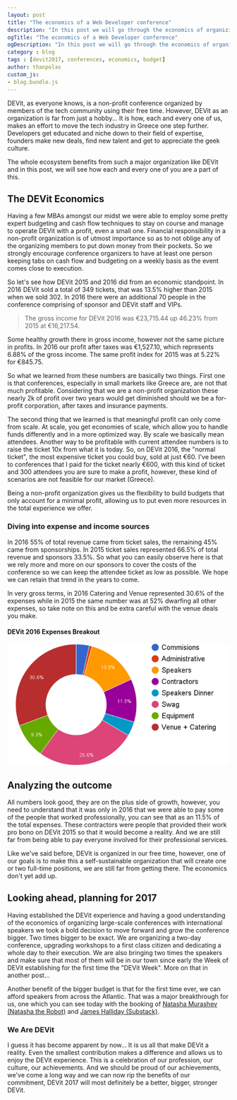 ```yaml
---
layout: post
title: "The economics of a Web Developer conference"
description: "In this post we will go through the economics of organizing a world class conference, we will see how DEVit fared in 2015 and 2016 compare the two and plan for 2017."
ogTitle: "The economics of a Web Developer conference"
ogDescription: "In this post we will go through the economics of organizing a world class conference, we will see how DEVit fared in 2015 and 2016 compare the two and plan for 2017."
category : blog
tags : [devit2017, conferences, economics, budget]
author: thanpolas
custom_js:
- blog.bundle.js
---
```



DEVit, as everyone knows, is a non-profit conference organized by members of the tech community using their free time. However, DEVit as an organization is far from just a hobby... It is how, each and every one of us, makes an effort to move the tech industry in Greece one step further. Developers get educated and niche down to their field of expertise, founders make new deals, find new talent and get to appreciate the geek culture. 

The whole ecosystem benefits from such a major organization like DEVit and in this post, we will see how each and every one of you are a part of this.

## The DEVit Economics

Having a few MBAs amongst our midst we were able to employ some pretty expert budgeting and cash flow techniques to stay on course and manage to operate DEVit with a profit, even a small one. Financial responsibility in a non-profit organization is of utmost importance so as to not oblige any of the organizing members to put down money from their pockets. So we strongly encourage conference organizers to have at least one person keeping tabs on cash flow and budgeting on a weekly basis as the event comes close to execution.

So let's see how DEVit 2015 and 2016 did from an economic standpoint. In 2016 DEVit sold a total of 349 tickets, that was 13.5% higher than 2015 when we sold 302. In 2016 there were an additional 70 people in the conference comprising of sponsor and DEVit staff and VIPs.

> The gross income for DEVit 2016 was €23,715.44 up 46.23% from 2015 at €16,217.54. 

Some healthy growth there in gross income, however not the same picture in profits. In 2016 our profit after taxes was €1,527.10, which represents 6.88% of the gross income. The same profit index for 2015 was at 5.22% for €845.75.

So what we learned from these numbers are basically two things. First one is that conferences, especially in small markets like Greece are, are not that much profitable. Considering that we are a non-profit organization these nearly 2k of profit over two years would get diminished should we be a for-profit corporation, after taxes and insurance payments. 

The second thing that we learned is that meaningful profit can only come from scale. At scale, you get economies of scale, which allow you to handle funds differently and in a more optimized way. By scale we basically mean attendees. Another way to be profitable with current attendee numbers is to raise the ticket 10x from what it is today. So, on DEVit 2016, the "normal ticket", the most expensive ticket you could buy, sold at just €60. I've been to conferences that I paid for the ticket nearly €600, with this kind of ticket and 300 attendees you are sure to make a profit, however, these kind of scenarios are not feasible for our market (Greece).

Being a non-profit organization gives us the flexibility to build budgets that only account for a minimal profit, allowing us to put even more resources in the total experience we offer. 

### Diving into expense and income sources

In 2016 55% of total revenue came from ticket sales, the remaining 45% came from sponsorships. In 2015 ticket sales represented 66.5% of total revenue and sponsors 33.5%. So what you can easily observe here is that we rely more and more on our sponsors to cover the costs of the conference so we can keep the attendee ticket as low as possible. We hope we can retain that trend in the years to come.

In very gross terms, in 2016 Catering and Venue represented 30.6% of the expenses while in 2015 the same number was at 52% dwarfing all other expenses, so take note on this and be extra careful with the venue deals you make.

#### DEVit 2016 Expenses Breakout

![DEVit 2016 Expenses Breakout](/assets/images/blog/devit-2016-expenses-breakout.png)

## Analyzing the outcome

All numbers look good, they are on the plus side of growth, however, you need to understand that it was only in 2016 that we were able to pay some of the people that worked professionally, you can see that as an 11.5% of the total expenses. These contractors were people that provided their work pro bono on DEVit 2015 so that it would become a reality. And we are still far from being able to pay everyone involved for their professional services.

Like we've said before, DEVit is organized in our free time, however, one of our goals is to make this a self-sustainable organization that will create one or two full-time positions, we are still far from getting there. The economics don't yet add up.

## Looking ahead, planning for 2017

Having established the DEVit experience and having a good understanding of the economics of organizing large-scale conferences with international speakers we took a bold decision to move forward and grow the conference bigger. Two times bigger to be exact. We are organizing a two-day conference, upgrading workshops to a first class citizen and dedicating a whole day to their execution. We are also bringing two times the speakers and make sure that most of them will be in our town since early the Week of DEVit establishing for the first time the "DEVit Week". More on that in another post...

Another benefit of the bigger budget is that for the first time ever, we can afford speakers from across the Atlantic. That was a major breakthrough for us, one which you can see today with the booking of [Natasha Murashev (Natasha the Robot)](https://www.natashatherobot.com/) and [James Halliday (Substack)](http://substack.net/).

### We Are DEVit

I guess it has become apparent by now... It is us all that make DEVit a reality. Even the smallest contribution makes a difference and allows us to enjoy the DEVit experience. This is a celebration of our profession, our culture, our achievements. And we should be proud of our achievements, we've come a long way and we can now rip the benefits of our commitment, DEVit 2017 will most definitely be a better, bigger, stronger DEVit.

